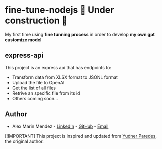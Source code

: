 # fine-tune-nodejs :construction: Under construction :construction:
My first time using **fine tunning process** in order to develop **my own gpt customize model**

## express-api
This project is an express api that has endpoints to:
* Transform data from XLSX format to JSONL format
* Upload the file to OpenAI
* Get the list of all files
* Retrive an specific file from its id
* Others coming soon...

## Author
* Alex Marin Mendez - 
[LinkedIn](https://www.linkedin.com/in/alexmarinmendez/ "Author's LinkedIn profile") - 
[GitHub](https://github.com/alexmarinmendez "Author's GitHub profile") - [Email](alexmarinmendez@gmail.com "Author's email")

[!IMPORTANT]
This project is inspired and updated from [Yudner Paredes](https://github.com/Yudner), the original author. 
